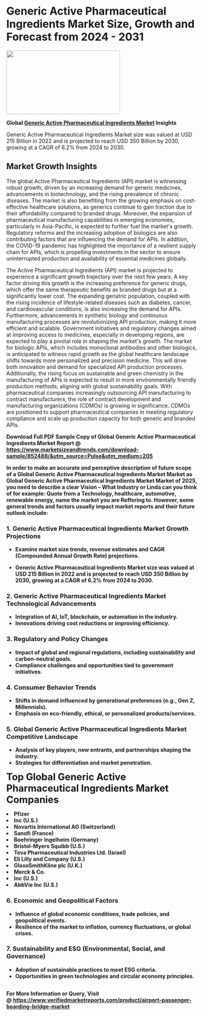 <H1>Generic Active Pharmaceutical Ingredients Market Size, Growth and Forecast from 2024 - 2031</H1><img class="aligncenter size-medium wp-image-584254" src="https://thirdeyenews.in/wp-content/uploads/2024/09/Global-Market-Research-300x168.jpeg" alt="" width="300" height="168" /><p><strong>Global&nbsp;<a href="https://www.marketsizeandtrends.com/download-sample/852488/&amp;utm_source=Pulse&amp;utm_medium=205">Generic Active Pharmaceutical Ingredients Market</a> Insights</strong></p><p>Generic Active Pharmaceutical Ingredients Market size was valued at USD 215 Billion in 2022 and is projected to reach USD 350 Billion by 2030, growing at a CAGR of 6.2% from 2024 to 2030.</p><p><h2>Market Growth Insights</h2> <p>The global Active Pharmaceutical Ingredients (API) market is witnessing robust growth, driven by an increasing demand for generic medicines, advancements in biotechnology, and the rising prevalence of chronic diseases. The market is also benefiting from the growing emphasis on cost-effective healthcare solutions, as generics continue to gain traction due to their affordability compared to branded drugs. Moreover, the expansion of pharmaceutical manufacturing capabilities in emerging economies, particularly in Asia-Pacific, is expected to further fuel the market's growth. Regulatory reforms and the increasing adoption of biologics are also contributing factors that are influencing the demand for APIs. In addition, the COVID-19 pandemic has highlighted the importance of a resilient supply chain for APIs, which is propelling investments in the sector to ensure uninterrupted production and availability of essential medicines globally.</p> <p><strong></strong></p> <p>The Active Pharmaceutical Ingredients (API) market is projected to experience a significant growth trajectory over the next few years. A key factor driving this growth is the increasing preference for generic drugs, which offer the same therapeutic benefits as branded drugs but at a significantly lower cost. The expanding geriatric population, coupled with the rising incidence of lifestyle-related diseases such as diabetes, cancer, and cardiovascular conditions, is also increasing the demand for APIs. Furthermore, advancements in synthetic biology and continuous manufacturing processes are revolutionizing API production, making it more efficient and scalable. Government initiatives and regulatory changes aimed at improving access to medicines, especially in developing regions, are expected to play a pivotal role in shaping the market's growth. The market for biologic APIs, which includes monoclonal antibodies and other biologics, is anticipated to witness rapid growth as the global healthcare landscape shifts towards more personalized and precision medicine. This will drive both innovation and demand for specialized API production processes. Additionally, the rising focus on sustainable and green chemistry in the manufacturing of APIs is expected to result in more environmentally friendly production methods, aligning with global sustainability goals. With pharmaceutical companies increasingly outsourcing API manufacturing to contract manufacturers, the role of contract development and manufacturing organizations (CDMOs) is growing in significance. CDMOs are positioned to support pharmaceutical companies in meeting regulatory compliance and scale up production capacity for both generic and branded APIs. <p><strong></p><p><span class=""><strong>Download Full PDF Sample Copy of Global Generic Active Pharmaceutical Ingredients Market Report</strong> @ <a href="https://www.marketsizeandtrends.com/download-sample/852488/&amp;utm_source=Pulse&amp;utm_medium=205" target="_blank">https://www.marketsizeandtrends.com/download-sample/852488/&amp;utm_source=Pulse&amp;utm_medium=205</a></span></p><p>In order to make an accurate and perceptive description of future scope of a Global&nbsp;Generic Active Pharmaceutical Ingredients Market Market as Global&nbsp;Generic Active Pharmaceutical Ingredients Market Market of 2025, you need to describe a clear Vision &ndash; What Industry or Linda can you think of for example: Quote from a Technology, healthcare, automotive, renewable energy, name the market you are Reffering to. However, some general trends and factors usually impact market reports and their future outlook include:</p><h3>1.&nbsp;<strong>Generic Active Pharmaceutical Ingredients Market Growth Projections</strong></h3><ul><li>Examine market size trends, revenue estimates and CAGR (Compounded Annual Growth Rate) projections.</li><li><p>Generic Active Pharmaceutical Ingredients Market size was valued at USD 215 Billion in 2022 and is projected to reach USD 350 Billion by 2030, growing at a CAGR of 6.2% from 2024 to 2030.</p></li></ul><h3>2.&nbsp;<strong>Generic Active Pharmaceutical Ingredients Market Technological Advancements</strong></h3><ul><li>Integration of AI, IoT, blockchain, or automation in the industry.</li><li>Innovations driving cost reductions or improving efficiency.</li></ul><h3>3.&nbsp;<strong>Regulatory and Policy Changes</strong></h3><ul><li>Impact of global and regional regulations, including sustainability and carbon-neutral goals.</li><li>Compliance challenges and opportunities tied to government initiatives.</li></ul><h3>4.&nbsp;<strong>Consumer Behavior Trends</strong></h3><ul><li>Shifts in demand influenced by generational preferences (e.g., Gen Z, Millennials).</li><li>Emphasis on eco-friendly, ethical, or personalized products/services.</li></ul><h3>5.&nbsp;<strong>Global Generic Active Pharmaceutical Ingredients Market Competitive Landscape</strong></h3><ul><li>Analysis of key players, new entrants, and partnerships shaping the industry.</li><li>Strategies for differentiation and market penetration.</li></ul><p data-pm-slice="1 1 []"><span style="color: inherit; font-family: inherit; font-size: 25px;">Top Global Generic Active Pharmaceutical Ingredients Market Companies</span></p><div class="" data-test-id=""><p><li>Pfizer</li><li> Inc (U.S.)</li><li> Novartis International AG (Switzerland)</li><li> Sanofi (France)</li><li> Boehringer Ingelheim (Germany)</li><li> Bristol-Myers Squibb (U.S.)</li><li> Teva Pharmaceutical Industries Ltd. (Israel)</li><li> Eli Lilly and Company (U.S.)</li><li> GlaxoSmithKline plc (U.K.)</li><li> Merck & Co.</li><li> Inc (U.S.)</li><li> AbbVie Inc (U.S.)</li></p></div><h3>6.&nbsp;<strong>Economic and Geopolitical Factors</strong></h3><ul><li>Influence of global economic conditions, trade policies, and geopolitical events.</li><li>Resilience of the market to inflation, currency fluctuations, or global crises.</li></ul><h3>7.&nbsp;<strong>Sustainability and ESG (Environmental, Social, and Governance)</strong></h3><ul><li>Adoption of sustainable practices to meet ESG criteria.</li><li>Opportunities in green technologies and circular economy principles.</li></ul><h2><strong style="font-size: 14px;">For More Information or Query, Visit @&nbsp;</strong><a style="background-color: #ffffff; font-size: 14px;" href="https://www.marketsizeandtrends.com/report/generic-active-pharmaceutical-ingredients-market/" target="_blank">https://www.verifiedmarketreports.com/product/airport-passenger-boarding-bridge-market</a></h2>
